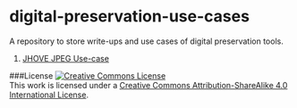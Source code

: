 # digital-preservation-use-cases
A repository to store write-ups and use cases of digital preservation tools.

1) [JHOVE JPEG Use-case](https://github.com/exponential-decay/digital-preservation-use-cases/blob/master/JHOVE-JPEG-HUL-At-Archives-NZ/README.md)

###License 
<a rel="license" href="http://creativecommons.org/licenses/by-sa/4.0/"><img alt="Creative Commons License" style="border-width:0" src="https://i.creativecommons.org/l/by-sa/4.0/88x31.png" /></a><br />This work is licensed under a <a rel="license" href="http://creativecommons.org/licenses/by-sa/4.0/">Creative Commons Attribution-ShareAlike 4.0 International License</a>.
